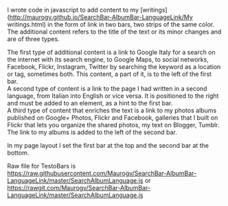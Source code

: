 I wrote code in javascript to add content to my [writings](http://maurogv.github.io/SearchBar-AlbumBar-LanguageLink/My writings.html) in the form of link in two bars, two strips of the same color.  
The additional content refers to the title of the text or its minor changes and are of three types.

The first type of additional content is a link to Google Italy for a search on the internet with its search engine, to Google Maps, to social networks, Facebook, Flickr, Instagram, Twitter by searching the keyword as a location or tag, sometimes both. This content, a part of it, is to the left of the first bar.   
A second type of content is a link to the page I had written in a second language, from Italian into English or vice versa. It is positioned to the right and must be added to an element, as a hint to the first bar.  
A third type of content that enriches the text is a link to my photos albums published on Google+ Photos, Flickr and Facebook, galleries that I built on Flickr that lets you organize the shared photos, my text on Blogger, Tumblr. The link to my albums is added to the left of the second bar.

In my page layout I set the first bar at the top and the second bar at the bottom.

Raw file for TestoBars is  https://raw.githubusercontent.com/Maurogv/SearchBar-AlbumBar-LanguageLink/master/SearchAlbumLanguage.js or https://rawgit.com/Maurogv/SearchBar-AlbumBar-LanguageLink/master/SearchAlbumLanguage.js




